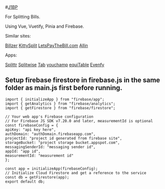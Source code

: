 #[J1BP](https://joeysoh.github.io/J1BP/)

For Splitting Bills.

Using Vue, Vuetify, Pinia and Firebase.

Similar sites:

[Billzer](https://billzer.com/)
[KittySplit](https://www.kittysplit.com/en/)
[LetsPayTheBill.com](https://www.letspaythebill.com/)
[Allin](https://everyoneallin.com/bill-splitter/split-the-bills/)

Apps:

[Splittr](https://splittr.io/)
[Splitwise](https://www.splitwise.com/)
[Tab](https://tabapp.co/)
[youchamp](https://youchampapp.com/)
[equiTable](https://equitableapp.com/)
[Evenfy](https://www.evenfy.com/en-us/)


## Setup firebase firestore in firebase.js in the same folder as main.js first before running.

    import { initializeApp } from "firebase/app";
    import { getAnalytics } from "firebase/analytics";
    import { getFirestore } from "firebase/firestore";

    // Your web app's Firebase configuration
    // For Firebase JS SDK v7.20.0 and later, measurementId is optional
    const firebaseConfig = {
    apiKey: "api key here",
    authDomain: "authDomain.firebaseapp.com",
    projectId: "project id generated from firebase site",
    storageBucket: "project storage bucket.appspot.com",
    messagingSenderId: "messaging sender id",
    appId: "app id",
    measurementId: "measurement id"
    };

    const app = initializeApp(firebaseConfig);
    // Initialize Cloud Firestore and get a reference to the service
    const db = getFirestore(app);
    export default db;
